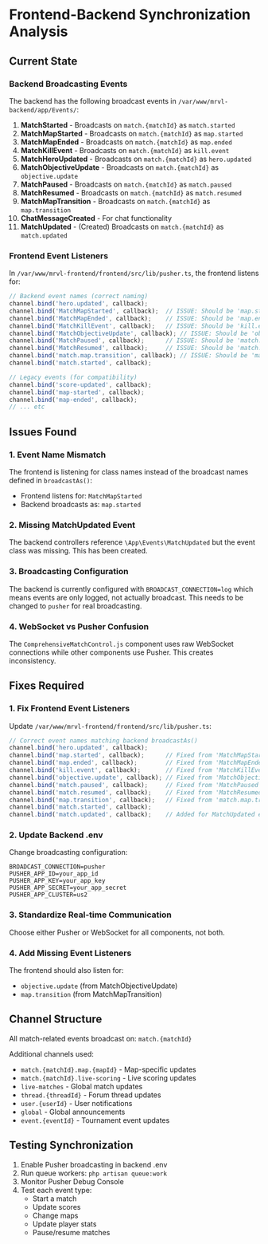 # Frontend-Backend Synchronization Analysis

## Current State

### Backend Broadcasting Events
The backend has the following broadcast events in `/var/www/mrvl-backend/app/Events/`:

1. **MatchStarted** - Broadcasts on `match.{matchId}` as `match.started`
2. **MatchMapStarted** - Broadcasts on `match.{matchId}` as `map.started`
3. **MatchMapEnded** - Broadcasts on `match.{matchId}` as `map.ended`
4. **MatchKillEvent** - Broadcasts on `match.{matchId}` as `kill.event`
5. **MatchHeroUpdated** - Broadcasts on `match.{matchId}` as `hero.updated`
6. **MatchObjectiveUpdate** - Broadcasts on `match.{matchId}` as `objective.update`
7. **MatchPaused** - Broadcasts on `match.{matchId}` as `match.paused`
8. **MatchResumed** - Broadcasts on `match.{matchId}` as `match.resumed`
9. **MatchMapTransition** - Broadcasts on `match.{matchId}` as `map.transition`
10. **ChatMessageCreated** - For chat functionality
11. **MatchUpdated** - (Created) Broadcasts on `match.{matchId}` as `match.updated`

### Frontend Event Listeners
In `/var/www/mrvl-frontend/frontend/src/lib/pusher.ts`, the frontend listens for:

```javascript
// Backend event names (correct naming)
channel.bind('hero.updated', callback);
channel.bind('MatchMapStarted', callback);  // ISSUE: Should be 'map.started'
channel.bind('MatchMapEnded', callback);    // ISSUE: Should be 'map.ended'
channel.bind('MatchKillEvent', callback);   // ISSUE: Should be 'kill.event'
channel.bind('MatchObjectiveUpdate', callback); // ISSUE: Should be 'objective.update'
channel.bind('MatchPaused', callback);      // ISSUE: Should be 'match.paused'
channel.bind('MatchResumed', callback);     // ISSUE: Should be 'match.resumed'
channel.bind('match.map.transition', callback); // ISSUE: Should be 'map.transition'
channel.bind('match.started', callback);

// Legacy events (for compatibility)
channel.bind('score-updated', callback);
channel.bind('map-started', callback);
channel.bind('map-ended', callback);
// ... etc
```

## Issues Found

### 1. Event Name Mismatch
The frontend is listening for class names instead of the broadcast names defined in `broadcastAs()`:
- Frontend listens for: `MatchMapStarted`
- Backend broadcasts as: `map.started`

### 2. Missing MatchUpdated Event
The backend controllers reference `\App\Events\MatchUpdated` but the event class was missing. This has been created.

### 3. Broadcasting Configuration
The backend is currently configured with `BROADCAST_CONNECTION=log` which means events are only logged, not actually broadcast. This needs to be changed to `pusher` for real broadcasting.

### 4. WebSocket vs Pusher Confusion
The `ComprehensiveMatchControl.js` component uses raw WebSocket connections while other components use Pusher. This creates inconsistency.

## Fixes Required

### 1. Fix Frontend Event Listeners
Update `/var/www/mrvl-frontend/frontend/src/lib/pusher.ts`:

```javascript
// Correct event names matching backend broadcastAs()
channel.bind('hero.updated', callback);
channel.bind('map.started', callback);      // Fixed from 'MatchMapStarted'
channel.bind('map.ended', callback);        // Fixed from 'MatchMapEnded'
channel.bind('kill.event', callback);       // Fixed from 'MatchKillEvent'
channel.bind('objective.update', callback); // Fixed from 'MatchObjectiveUpdate'
channel.bind('match.paused', callback);     // Fixed from 'MatchPaused'
channel.bind('match.resumed', callback);    // Fixed from 'MatchResumed'
channel.bind('map.transition', callback);   // Fixed from 'match.map.transition'
channel.bind('match.started', callback);
channel.bind('match.updated', callback);    // Added for MatchUpdated event
```

### 2. Update Backend .env
Change broadcasting configuration:
```
BROADCAST_CONNECTION=pusher
PUSHER_APP_ID=your_app_id
PUSHER_APP_KEY=your_app_key
PUSHER_APP_SECRET=your_app_secret
PUSHER_APP_CLUSTER=us2
```

### 3. Standardize Real-time Communication
Choose either Pusher or WebSocket for all components, not both.

### 4. Add Missing Event Listeners
The frontend should also listen for:
- `objective.update` (from MatchObjectiveUpdate)
- `map.transition` (from MatchMapTransition)

## Channel Structure

All match-related events broadcast on: `match.{matchId}`

Additional channels used:
- `match.{matchId}.map.{mapId}` - Map-specific updates
- `match.{matchId}.live-scoring` - Live scoring updates
- `live-matches` - Global match updates
- `thread.{threadId}` - Forum thread updates
- `user.{userId}` - User notifications
- `global` - Global announcements
- `event.{eventId}` - Tournament event updates

## Testing Synchronization

1. Enable Pusher broadcasting in backend .env
2. Run queue workers: `php artisan queue:work`
3. Monitor Pusher Debug Console
4. Test each event type:
   - Start a match
   - Update scores
   - Change maps
   - Update player stats
   - Pause/resume matches